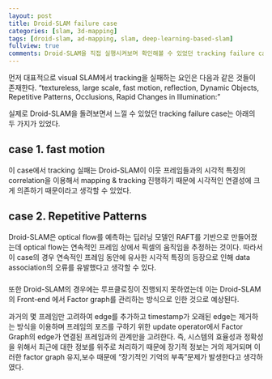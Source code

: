 ```yaml
---
layout: post
title: Droid-SLAM failure case
categories: [slam, 3d-mapping]
tags: [droid-slam, ad-mapping, slam, deep-learning-based-slam]
fullview: true
comments: Droid-SLAM을 직접 실행시켜보며 확인해볼 수 있었던 tracking failure case를 정리하였다.
---
```


먼저 대표적으로 visual SLAM에서 tracking을 실패하는 요인은 다음과 같은 것들이 존재한다. 
“textureless, large scale, fast motion, reflection, Dynamic Objects, Repetitive Patterns, Occlusions, Rapid Changes in Illumination:”

실제로 Droid-SLAM을 돌려보면서 느낄 수 있었던 tracking failure case는 아래의 두 가지가 있었다.

## case 1. fast motion
이 case에서 tracking 실패는 Droid-SLAM이 이웃 프레임들과의 시각적 특징의 correlation을 이용해서 mapping & tracking 진행하기 때문에 시각적인 연결성에 크게 의존하기 때문이라고 생각할 수 있었다.

## case 2. Repetitive Patterns
Droid-SLAM은 optical flow를 예측하는 딥러닝 모델인 RAFT를 기반으로 만들어졌는데 optical flow는 연속적인 프레임 상에서 픽셀의 움직임을 추정하는 것이다. 따라서 이 case의 경우 연속적인 프레임 동안에 유사한 시각적 특징의 등장으로 인해 data association의 오류를 유발했다고 생각할 수 있다.


### 
또한 Droid-SLAM의 경우에는 루프클로징이 진행되지 못하였는데 이는 Droid-SLAM의 Front-end 에서 Factor graph를 관리하는 방식으로 인한 것으로 예상된다. 

과거의 몇 프레임만 고려하여 edge를 추가하고 timestamp가 오래된 edge는 제거하는 방식을 이용하며 프레임의 포즈를 구하기 위한 update operator에서 Factor Graph의 edge가 연결된 프레임과의 관계만을 고려한다. 즉, 시스템의 효율성과 정확성을 위해서 최근에 대한 정보를 위주로 처리하기 때문에 장기적 정보는 거의 제거되며 이러한 factor graph 유지,보수 때문에 “장기적인 기억의 부족”문제가 발생한다고 생각하였다. 

